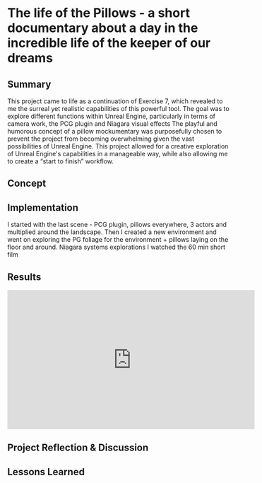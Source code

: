 # The life of the Pillows - a short documentary about a day in the incredible life of the keeper of our dreams

## Summary
This project came to life as a continuation of Exercise 7, which revealed to me the surreal yet realistic capabilities of this powerful tool. The goal was to explore different functions within Unreal Engine, particularly in terms of camera work, the PCG plugin and Niagara visual effects
The playful and humorous concept of a pillow mockumentary was purposefully chosen to prevent the project from becoming overwhelming given the vast possibilities of Unreal Engine. This project allowed for a creative exploration of Unreal Engine's capabilities in a manageable way, while also allowing me to create a “start to finish” workflow. 

## Concept

## Implementation

I started with the last scene - PCG plugin, pillows everywhere, 3 actors and multiplied around the landscape.
Then I created a new environment and went on exploring the PG foliage for the environment + pillows laying on the floor and around. 
Niagara systems explorations
I watched the 60 min short film 


## Results

<iframe width="560" height="315" src="https://www.youtube.com/embed/OrHru5TTsBY" title="YouTube video player" frameborder="0" allow="accelerometer; autoplay; clipboard-write; encrypted-media; gyroscope; picture-in-picture; web-share" allowfullscreen></iframe>

## Project Reflection & Discussion

## Lessons Learned

